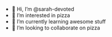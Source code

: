 - 👋 Hi, I’m @sarah-devoted
- 👀 I’m interested in pizza
- 🌱 I’m currently learning awesome stuff
- 💞️ I’m looking to collaborate on pizza

<!---
sarah-devoted/sarah-devoted is a ✨ special ✨ repository because its `README.md` (this file) appears on your GitHub profile.
You can click the Preview link to take a look at your changes.
--->
